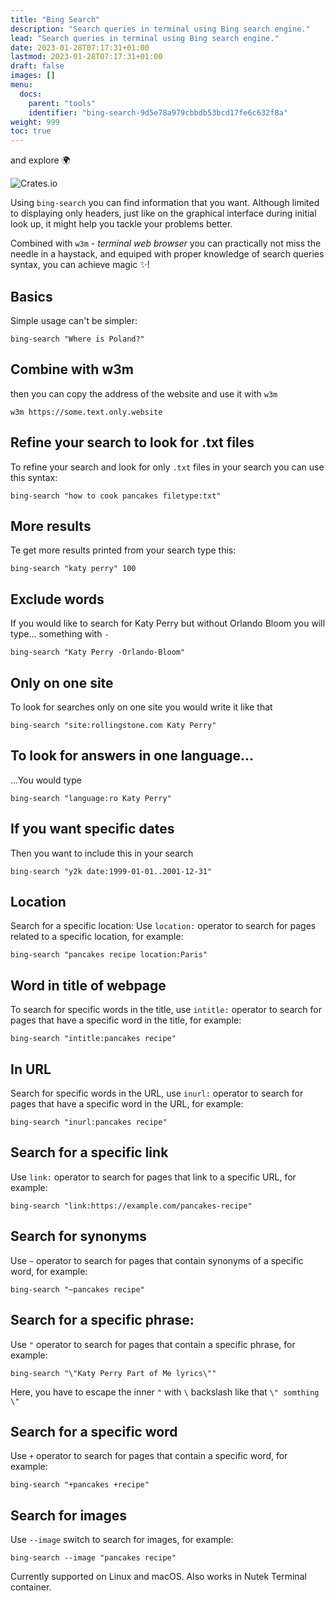 ```yaml
---
title: "Bing Search"
description: "Search queries in terminal using Bing search engine."
lead: "Search queries in terminal using Bing search engine."
date: 2023-01-28T07:17:31+01:00
lastmod: 2023-01-28T07:17:31+01:00
draft: false
images: []
menu:
  docs:
    parent: "tools"
    identifier: "bing-search-9d5e78a979cbbdb53bcd17fe6c632f8a"
weight: 999
toc: true
---
```


 and explore 🌍

<img src="https://img.shields.io/crates/v/bing-search.svg" alt="Crates.io">

Using `bing-search` you can find information that you want. Although
limited to displaying only headers, just like on the graphical interface
during initial look up, it might help you tackle your problems better.

Combined with `w3m` - _terminal web browser_ you can practically not miss
the needle in a haystack, and equiped with proper knowledge of search
queries syntax, you can achieve magic ✨!

## Basics

Simple usage can't be simpler:

```shell
bing-search "Where is Poland?"
```

## Combine with w3m

then you can copy the address of the website and use it with `w3m`

```shell
w3m https://some.text.only.website
```

## Refine your search to look for .txt files

To refine your search and look for only `.txt` files in your search
you can use this syntax:

```shell
bing-search "how to cook pancakes filetype:txt"
```

## More results

Te get more results printed from your search type this:

```shell
bing-search "katy perry" 100
```

## Exclude words

If you would like to search for Katy Perry but without Orlando Bloom you
will type... something with `-`

```shell
bing-search "Katy Perry -Orlando-Bloom"
```

## Only on one site

To look for searches only on one site you would write it like that

```shell
bing-search "site:rollingstone.com Katy Perry"
```

## To look for answers in one language...

...You would type

```shell
bing-search "language:ro Katy Perry"
```

## If you want specific dates

Then you want to include this in your search

```shell
bing-search "y2k date:1999-01-01..2001-12-31"
```

## Location

Search for a specific location: Use `location:` operator to search for pages related to a specific location, for example:

```shell
bing-search "pancakes recipe location:Paris"
```

## Word in title of webpage

To search for specific words in the title, use `intitle:` operator to search for pages that have a specific word in the title, for example:

```shell
bing-search "intitle:pancakes recipe"
```

## In URL

Search for specific words in the URL, use `inurl:` operator to search for pages that have a specific word in the URL, for example:

```shell
bing-search "inurl:pancakes recipe"
```

## Search for a specific link

Use `link:` operator to search for pages that link to a specific URL, for example:

```shell
bing-search "link:https://example.com/pancakes-recipe"
```

## Search for synonyms

Use `~` operator to search for pages that contain synonyms of a specific word, for example:

```shell
bing-search "~pancakes recipe"
```

## Search for a specific phrase:

Use `"` operator to search for pages that contain a specific phrase, for example:

```shell
bing-search "\"Katy Perry Part of Me lyrics\""
```

Here, you have to escape the inner `"` with `\` backslash like that `\" somthing \"`

## Search for a specific word

Use `+` operator to search for pages that contain a specific word, for example:

```shell
bing-search "+pancakes +recipe"
```

## Search for images

Use `--image` switch to search for images, for example:

```shell
bing-search --image "pancakes recipe"
```

Currently supported on Linux and macOS. Also works in Nutek Terminal container.
